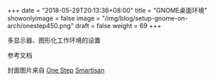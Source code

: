 +++
date = "2018-05-29T20:13:36+08:00"
title = "GNOME桌面环境"
showonlyimage = false
image = "/img/blog/setup-gnome-on-arch/onestep450.png"
draft = false
weight = 69
+++

多显示器、图形化工作环境的设置
<!--more-->


参考文档


封面图片来自 [One Step](https://www.smartisan.com/os/#/onestep) <a href="https://t.tt"><i class="fa fa-dribbble" aria-hidden="true"></i> Smartisan</a>
